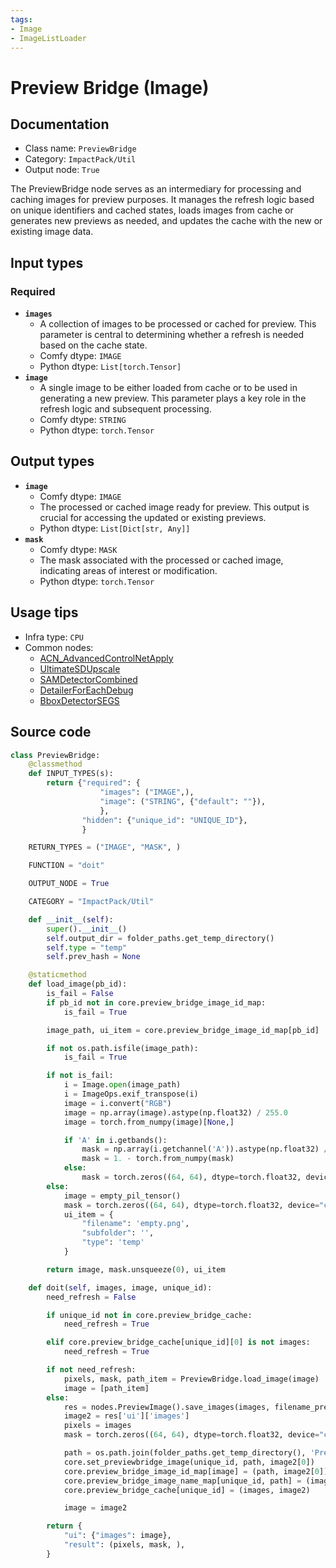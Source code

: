 ```yaml
---
tags:
- Image
- ImageListLoader
---
```


# Preview Bridge (Image)
## Documentation
- Class name: `PreviewBridge`
- Category: `ImpactPack/Util`
- Output node: `True`

The PreviewBridge node serves as an intermediary for processing and caching images for preview purposes. It manages the refresh logic based on unique identifiers and cached states, loads images from cache or generates new previews as needed, and updates the cache with the new or existing image data.
## Input types
### Required
- **`images`**
    - A collection of images to be processed or cached for preview. This parameter is central to determining whether a refresh is needed based on the cache state.
    - Comfy dtype: `IMAGE`
    - Python dtype: `List[torch.Tensor]`
- **`image`**
    - A single image to be either loaded from cache or to be used in generating a new preview. This parameter plays a key role in the refresh logic and subsequent processing.
    - Comfy dtype: `STRING`
    - Python dtype: `torch.Tensor`
## Output types
- **`image`**
    - Comfy dtype: `IMAGE`
    - The processed or cached image ready for preview. This output is crucial for accessing the updated or existing previews.
    - Python dtype: `List[Dict[str, Any]]`
- **`mask`**
    - Comfy dtype: `MASK`
    - The mask associated with the processed or cached image, indicating areas of interest or modification.
    - Python dtype: `torch.Tensor`
## Usage tips
- Infra type: `CPU`
- Common nodes:
    - [ACN_AdvancedControlNetApply](../../ComfyUI-Advanced-ControlNet/Nodes/ACN_AdvancedControlNetApply.md)
    - [UltimateSDUpscale](../../ComfyUI_UltimateSDUpscale/Nodes/UltimateSDUpscale.md)
    - [SAMDetectorCombined](../../ComfyUI-Impact-Pack/Nodes/SAMDetectorCombined.md)
    - [DetailerForEachDebug](../../ComfyUI-Impact-Pack/Nodes/DetailerForEachDebug.md)
    - [BboxDetectorSEGS](../../ComfyUI-Impact-Pack/Nodes/BboxDetectorSEGS.md)



## Source code
```python
class PreviewBridge:
    @classmethod
    def INPUT_TYPES(s):
        return {"required": {
                    "images": ("IMAGE",),
                    "image": ("STRING", {"default": ""}),
                    },
                "hidden": {"unique_id": "UNIQUE_ID"},
                }

    RETURN_TYPES = ("IMAGE", "MASK", )

    FUNCTION = "doit"

    OUTPUT_NODE = True

    CATEGORY = "ImpactPack/Util"

    def __init__(self):
        super().__init__()
        self.output_dir = folder_paths.get_temp_directory()
        self.type = "temp"
        self.prev_hash = None

    @staticmethod
    def load_image(pb_id):
        is_fail = False
        if pb_id not in core.preview_bridge_image_id_map:
            is_fail = True

        image_path, ui_item = core.preview_bridge_image_id_map[pb_id]

        if not os.path.isfile(image_path):
            is_fail = True

        if not is_fail:
            i = Image.open(image_path)
            i = ImageOps.exif_transpose(i)
            image = i.convert("RGB")
            image = np.array(image).astype(np.float32) / 255.0
            image = torch.from_numpy(image)[None,]

            if 'A' in i.getbands():
                mask = np.array(i.getchannel('A')).astype(np.float32) / 255.0
                mask = 1. - torch.from_numpy(mask)
            else:
                mask = torch.zeros((64, 64), dtype=torch.float32, device="cpu")
        else:
            image = empty_pil_tensor()
            mask = torch.zeros((64, 64), dtype=torch.float32, device="cpu")
            ui_item = {
                "filename": 'empty.png',
                "subfolder": '',
                "type": 'temp'
            }

        return image, mask.unsqueeze(0), ui_item

    def doit(self, images, image, unique_id):
        need_refresh = False

        if unique_id not in core.preview_bridge_cache:
            need_refresh = True

        elif core.preview_bridge_cache[unique_id][0] is not images:
            need_refresh = True

        if not need_refresh:
            pixels, mask, path_item = PreviewBridge.load_image(image)
            image = [path_item]
        else:
            res = nodes.PreviewImage().save_images(images, filename_prefix="PreviewBridge/PB-")
            image2 = res['ui']['images']
            pixels = images
            mask = torch.zeros((64, 64), dtype=torch.float32, device="cpu")

            path = os.path.join(folder_paths.get_temp_directory(), 'PreviewBridge', image2[0]['filename'])
            core.set_previewbridge_image(unique_id, path, image2[0])
            core.preview_bridge_image_id_map[image] = (path, image2[0])
            core.preview_bridge_image_name_map[unique_id, path] = (image, image2[0])
            core.preview_bridge_cache[unique_id] = (images, image2)

            image = image2

        return {
            "ui": {"images": image},
            "result": (pixels, mask, ),
        }

```
